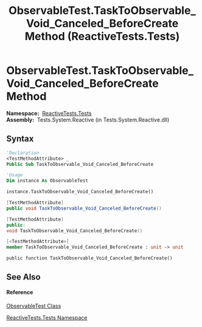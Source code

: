 ﻿---
title: ObservableTest.TaskToObservable_Void_Canceled_BeforeCreate Method  (ReactiveTests.Tests)
TOCTitle: TaskToObservable_Void_Canceled_BeforeCreate Method
ms:assetid: M:ReactiveTests.Tests.ObservableTest.TaskToObservable_Void_Canceled_BeforeCreate
ms:mtpsurl: https://msdn.microsoft.com/en-us/library/reactivetests.tests.observabletest.tasktoobservable_void_canceled_beforecreate(v=VS.103)
ms:contentKeyID: 36620781
ms.date: 06/28/2011
mtps_version: v=VS.103
f1_keywords:
- ReactiveTests.Tests.ObservableTest.TaskToObservable_Void_Canceled_BeforeCreate
dev_langs:
- CSharp
- JScript
- VB
- FSharp
- c++
---

# ObservableTest.TaskToObservable\_Void\_Canceled\_BeforeCreate Method

**Namespace:**  [ReactiveTests.Tests](hh289046\(v=vs.103\).md)  
**Assembly:**  Tests.System.Reactive (in Tests.System.Reactive.dll)

## Syntax

``` vb
'Declaration
<TestMethodAttribute> _
Public Sub TaskToObservable_Void_Canceled_BeforeCreate
```

``` vb
'Usage
Dim instance As ObservableTest

instance.TaskToObservable_Void_Canceled_BeforeCreate()
```

``` csharp
[TestMethodAttribute]
public void TaskToObservable_Void_Canceled_BeforeCreate()
```

``` c++
[TestMethodAttribute]
public:
void TaskToObservable_Void_Canceled_BeforeCreate()
```

``` fsharp
[<TestMethodAttribute>]
member TaskToObservable_Void_Canceled_BeforeCreate : unit -> unit 
```

``` jscript
public function TaskToObservable_Void_Canceled_BeforeCreate()
```

## See Also

#### Reference

[ObservableTest Class](hh288687\(v=vs.103\).md)

[ReactiveTests.Tests Namespace](hh289046\(v=vs.103\).md)

